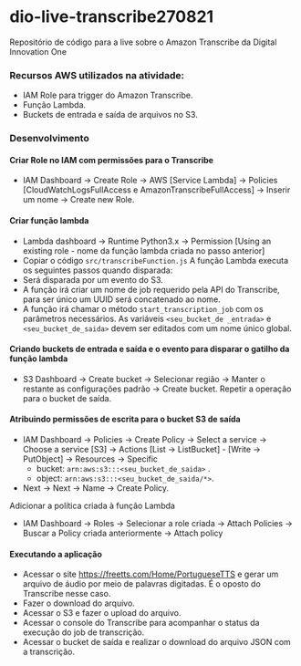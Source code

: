 # dio-live-transcribe270821
Repositório de código para a live sobre o Amazon Transcribe da Digital Innovation One

### Recursos AWS utilizados na atividade:

- IAM Role para trigger do Amazon Transcribe.
- Função Lambda.
- Buckets de entrada e saída de arquivos no S3.

### Desenvolvimento

#### Criar Role no IAM com permissões para o Transcribe

- IAM Dashboard -> Create Role -> AWS [Service Lambda] -> Policies [CloudWatchLogsFullAccess e AmazonTranscribeFullAccess] -> Inserir um nome -> Create new Role.

#### Criar função lambda

- Lambda dashboard -> Runtime Python3.x -> Permission [Using an existing role - nome da função lambda criada no passo anterior]
- Copiar o código ```src/transcribeFunction.js```
A função Lambda executa os seguintes passos quando disparada:
- Será disparada por um evento do S3.
- A função irá criar um nome de job requerido pela API do Transcribe, para ser único um UUID será concatenado ao nome.
- A função irá chamar o método ```start_transcription_job``` com os parâmetros necessários. As variáveis ``` <seu_bucket_de _entrada> ``` e ```<seu_bucket_de_saida>``` devem ser editados com um nome único global.

#### Criando buckets de entrada e saída e o evento para disparar o gatilho da função lambda

 - S3 Dashboard -> Create bucket -> Selecionar região -> Manter o restante as configurações padrão -> Create bucket.
 Repetir a operação para o bucket de saída.
 
#### Atribuindo permissões de escrita para o bucket S3 de saída

- IAM Dashboard -> Policies -> Create Policy -> Select a service -> Choose a service [S3] -> Actions [List -> ListBucket] - [Write -> PutObject] -> Resources -> Specific
  - bucket: ```arn:aws:s3:::<seu_bucket_de_saida>``` .
  - object: ```arn:aws:s3:::<seu_bucket_de_saida/*>```. 
- Next -> Next -> Name -> Create Policy.

Adicionar a política criada à função Lambda

- IAM Dashboard -> Roles -> Selecionar a role criada -> Attach Policies -> Buscar a Policy criada anteriormente -> Attach policy

#### Executando a aplicação

- Acessar o site https://freetts.com/Home/PortugueseTTS e gerar um arquivo de áudio por meio de palavras digitadas. É o oposto do Transcribe nesse caso.
- Fazer o download do arquivo.
- Acessar o S3 e fazer o upload do arquivo.
- Acessar o console do Transcribe para acompanhar o status da execução do job de transcrição.
- Acessar o bucket de saída e realizar o download do arquivo JSON com a transcrição.
